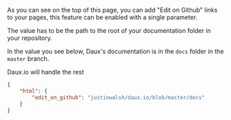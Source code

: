 
As you can see on the top of this page, you can add "Edit on Github" links to your pages, this feature can be enabled with a single parameter.

The value has to be the path to the root of your documentation folder in your repository.

In the value you see below, Daux's documentation is in the `docs` folder in the `master` branch.

Daux.io will handle the rest


```json
{
    "html": {
        "edit_on_github": "justinwalsh/daux.io/blob/master/docs"
    }
}
```
